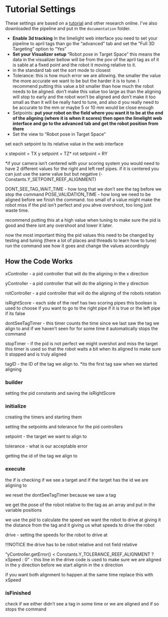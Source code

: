# Tutorial Settings

These settings are based on a [tutorial](https://www.chiefdelphi.com/t/from-zero-to-auto-align-to-reef-tutorial-how-to-simply-auto-align-to-the-reef/494478) and other research online. I've also downloaded the pipeline and put in the `documentation` folder.

- **Enable 3d tracking** In the limelight web interface you need to set your pipeline to april tags than go the “advanced” tab and set the “Full 3D Targeting” option to “Yes”
- **Set your Visualizer setup** “Robot pose in Target Space” this means the data in the visualizer bellow will be from the pov of the april tag as of it is sable at a fixed point and the robot it moving relative to it.
- in the standard tab set the sort mode to closest
- Tolerance: this is how much error we are allowing. the smaller the value the more accurate we want to be but the harder it is to tune. I recommend putting this value a bit smaller than how much the robot needs to be aligned.
don’t make this value too large as than the aligning will stop to early and the robot won’t be aligned and don’t make it too small as than it will be really hard to tune, and also d you really need to be accurate to the mm or maybe 5 or 10 mm would be close enough
- Setpoints: **put your robot on the field where you want it to be at the end of the aligning (where it is when it scores) then open the limelight web interface and go to the advanced tab and get the robot position from there**
- Set the view to “Robot pose in Target Space”

set each setpoint to its relative value in the web interface

x stepoint = TX
y setpoint = TZ*
rot setpoint = RY

*if your camera isn’t centered with your scoring system you would need to have 2 different values for the right and left reef pipes. if it is centered you can just use the same value but but negative (-Constants.Y_SETPOINT_REEF_ALIGNMENT)

DONT_SEE_TAG_WAIT_TIME - how long that we don’t see the tag before we stop the command
POSE_VALIDATION_TIME - how long we need to be aligned before we finish the command.
too small of a value might make the robot miss if the pid isn’t perfect and you ahve overshoot, too long just waste time.

recommend putting this at a high value when tuning to make sure the pid is good and there isnt any overshoot and lower it later.

now the most important thing
the pid values this need to be changed by testing and tuning (there a lot of places and threads to learn how to tune) run the command see how it goes and change the values accordingly

## How the Code Works
xController - a pid controller that will do the aligning in the x direction

yController - a pid controller that will do the aligning in the y direction

rotController - a pid controller that will do the aligning of the robots rotation

isRightScore - each side of the reef has two scoring pipes this boolean is used to choose if you want to go to the right pipe if it is true or the left pipe if its false

dontSeeTagTimer - this timer counts the time since we last saw the tag we align to and if we haven’t seen for for some time it automatically stops the command

stopTimer - if the pid is not perfect we might overshot and miss the target this timer is used so that the robot waits a bit when its aligned to make sure it stopped and is truly aligned

tagID - the ID of the tag we align to. *its the first tag saw when we started aligning

### builder
setting the pid constants and saving the isRightScore

### initialize
creating the timers and starting them

setting the setpoints and tolerance for the pid controllers

setpoint - the target we want to align to

tolerance - what is our acceptable error

getting the id of the tag we align to

### execute
the if is checking if we see a target and if the target has the id we are aligning to

we reset the dontSeeTagTimer because we saw a tag

we get the pose of the robot relative to the tag as an array and put in the variable positions

we use the pid to calculate the speed we want the robot to drive at giving it the distance from the tag and it giving us what speeds to drive the robot

drive - setting the speeds for the robot to drive at

!!!NOTICE the drive has to be robot relative and not field relative

“yController.getError() < Constants.Y_TOLERANCE_REEF_ALIGNMENT ? xSpeed : 0” - this line in the drive code is used to make sure we are aligned in the y direction before we start alignin in the x direction

if you want both alignment to happen at the same time replace this with xSpeed

### isFinished

check if we either didn’t see a tag in some time or we are aligned and if so stops the command